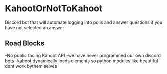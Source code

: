 # KahootOrNotToKahoot
Discord bot that will automate logging into polls and answer questions if you have not selected an answer

## Road Blocks
-No public facing Kahoot API
-we have never programmed our own discord bots
-kahoot dynamically loads elements so python modules like beautiful dont work bythem selves
